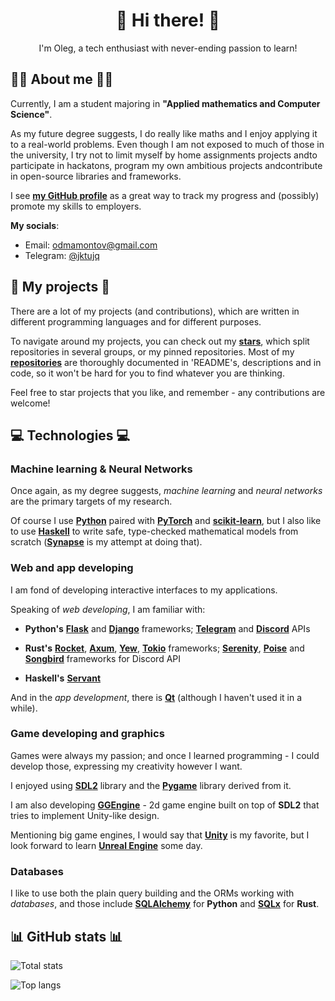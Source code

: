 <h1 align=center>👋 Hi there! 👋</h1>
<p align="center">I'm Oleg, a tech enthusiast with never-ending passion to learn!</p>

## 👨‍💻 About me 👨‍💻

Currently, I am a student majoring in **"Applied mathematics and Computer Science"**.

As my future degree suggests, I do really like maths and I enjoy applying it to a real-world problems.
Even though I am not exposed to much of those in the university,
I try not to limit myself by home assignments projects andto participate in hackatons,
program my own ambitious projects andcontribute in open-source libraries and frameworks.

I see **[my GitHub profile](https://github.com/JktuJQ)** as a great way to track my progress and (possibly) promote my skills to employers.

**My socials**:
- Email: <a href="mailto:odmamontov@gmail.com">odmamontov@gmail.com</a>
- Telegram: <a href="https://t.me/jktujq">@jktujq</a>

## 🚀 My projects 🚀

There are a lot of my projects (and contributions), which are written in different programming languages and for different purposes.

To navigate around my projects, you can check out my **[stars](https://github.com/JktuJQ?tab=stars)**, which split repositories in several groups, or my pinned repositories.
Most of my **[repositories](https://github.com/JktuJQ?tab=repositories)** are thoroughly documented in 'README's, descriptions and in code, so it won't be hard for you to find whatever you are thinking.

Feel free to star projects that you like, and remember - any contributions are welcome!


## 💻 Technologies 💻

### Machine learning & Neural Networks

Once again, as my degree suggests,
*machine learning* and *neural networks* are the primary targets of my research.

Of course I use **[Python](https://www.python.org/)** paired with **[PyTorch](https://pytorch.org/)** and **[scikit-learn](https://scikit-learn.org/stable/)**,
but I also like to use **[Haskell](https://www.haskell.org/)** to write safe, type-checked mathematical models from scratch (**[Synapse](https://github.com/JktuJQ/Synapse)** is my attempt at doing that).

### Web and app developing

I am fond of developing interactive interfaces to my applications.

Speaking of *web developing*, I am familiar with:

- **Python's** **[Flask](https://flask.palletsprojects.com/en/stable/)** and **[Django](https://www.djangoproject.com/)** frameworks; **[Telegram](https://python-telegram-bot.org/)** and **[Discord](https://discordpy.readthedocs.io/en/stable/)** APIs

- **Rust's** **[Rocket](https://rocket.rs/)**, **[Axum](https://github.com/tokio-rs/axum)**, **[Yew](https://yew.rs/)**, **[Tokio](https://tokio.rs/)** frameworks;
**[Serenity](https://github.com/serenity-rs/serenity)**, **[Poise](https://github.com/serenity-rs/poise)** and **[Songbird](https://github.com/serenity-rs/songbird)** frameworks for Discord API

- **Haskell's** **[Servant](https://www.servant.dev/)**

And in the *app development*, there is **[Qt](https://www.qt.io/product/framework)** (although I haven't used it in a while).

### Game developing and graphics

Games were always my passion; and once I learned programming - I could develop those, expressing my creativity however I want.

I enjoyed using **[SDL2](https://www.libsdl.org/)** library and the **[Pygame](https://www.pygame.org/)** library derived from it.

I am also developing **[GGEngine](https://github.com/JktuJQ/GGEngine)** - 2d game engine built on top of **SDL2** that tries to implement Unity-like design.

Mentioning big game engines, I would say that **[Unity](https://unity.com/)** is my favorite, but I look forward to learn **[Unreal Engine](https://www.unrealengine.com/en-US)** some day.

### Databases

I like to use both the plain query building and the ORMs working with *databases*, and those include **[SQLAlchemy](https://www.sqlalchemy.org/)** for **Python** and **[SQLx](https://docs.rs/sqlx/latest/sqlx/)** for **Rust**.

## 📊 GitHub stats 📊

![Total stats](https://github-readme-stats.vercel.app/api?username=jktujq&show_icons=true&theme=dracula&hide_border=true&no-bg=true)

![Top langs](https://github-readme-stats-anuraghazra1.vercel.app/api/top-langs/?username=jktujq&show_icons=true&theme=dracula&hide_border=true&no-bg=true&no-frame=true&langs_count=7&hide=GLSL,JupiterNotebook)

